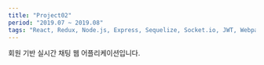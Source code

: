 ```yaml
---
title: "Project02"
period: "2019.07 ~ 2019.08"
tags: "React, Redux, Node.js, Express, Sequelize, Socket.io, JWT, Webpack, Babel"
---
```


회원 기반 실시간 채팅 웹 어플리케이션입니다.